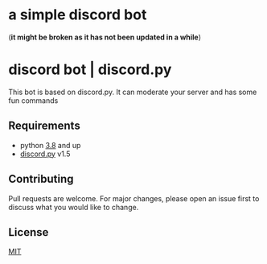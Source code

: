 # a simple discord bot 
(**it might be broken as it has not been updated in a while**)

# discord bot | discord.py



This bot is based on discord.py. It can moderate your server and has some fun commands  

 

## Requirements

  - python [3.8](https://www.python.org/) and up 
  - [discord.py](https://github.com/Rapptz/discord.py) v1.5



## Contributing
Pull requests are welcome. For major changes, please open an issue first to discuss what you would like to change.


## License
[MIT](https://choosealicense.com/licenses/mit/)

